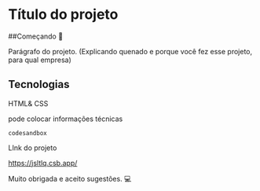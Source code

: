 # Título do projeto

##Começando 🚀

Parágrafo  do projeto. (Explicando quenado e porque você fez esse projeto, para qual empresa)

## Tecnologias

HTML& CSS

pode colocar  informações técnicas

```
codesandbox
```

LInk  do projeto

https://jsltlq.csb.app/

Muito  obrigada e aceito sugestões. 💻
